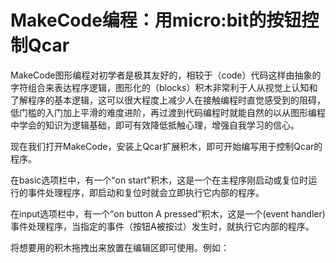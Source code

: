 # MakeCode编程：用micro:bit的按钮控制Qcar

MakeCode图形编程对初学者是极其友好的，相较于（code）代码这样由抽象的字符组合来表达程序逻辑，图形化的（blocks）积木非常利于人从视觉上认知和了解程序的基本逻辑，这可以很大程度上减少人在接触编程时直觉感受到的阻碍，低门槛的入门加上平滑的难度进阶，再过渡到代码编程时就能自然的以从图形编程中学会的知识为逻辑基础，即可有效降低抵触心理，增强自我学习的信心。  

现在我们打开MakeCode，安装上Qcar扩展积木，即可开始编写用于控制Qcar的程序。  

在basic选项栏中，有一个“on start”积木，这是一个在主程序刚启动或复位时运行的事件处理程序，即启动和复位时就会立即执行它内部的程序。

在input选项栏中，有一个“on button A pressed”积木，这是一个(event handler)事件处理程序，当指定的事件（按钮A被按过）发生时，就执行它内部的程序。

将想要用的积木拖拽出来放置在编辑区即可使用。例如：

